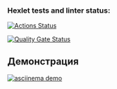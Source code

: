 ### Hexlet tests and linter status:
[![Actions Status](https://github.com/NataliPele/qa-auto-engineer-javascript-project-44/actions/workflows/hexlet-check.yml/badge.svg)](https://github.com/NataliPele/qa-auto-engineer-javascript-project-44/actions)

[![Quality Gate Status](https://sonarcloud.io/api/project_badges/measure?project=NataliPele_qa-auto-engineer-javascript-project-44&metric=alert_status)](https://sonarcloud.io/summary/new_code?id=NataliPele_qa-auto-engineer-javascript-project-44)

## Демонстрация
[![asciinema demo](https://asciinema.org/a/YourRecordingID.svg)](https://asciinema.org/a/4KmhLmCuUY5HG7gm5gTUK7Rlw)
